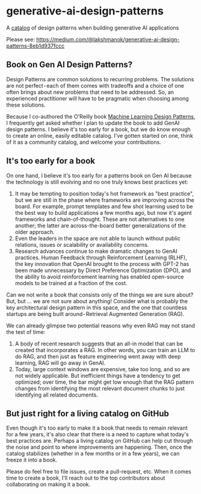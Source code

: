 # generative-ai-design-patterns
A [catalog](https://htmlpreview.github.io/?https://github.com/lakshmanok/generative-ai-design-patterns/blob/main/catalog.html) of design patterns when building generative AI applications



Please see:
https://medium.com/@lakshmanok/generative-ai-design-patterns-8eb1d937fccc

## Book on Gen AI Design Patterns?
Design Patterns are common solutions to recurring problems. The solutions are not perfect - each of them comes with tradeoffs and a choice of one often brings about new problems that need to be addressed. So, an experienced practitioner will have to be pragmatic when choosing among these solutions.

Because I co-authored the O'Reilly book [Machine Learning Design Patterns](https://www.amazon.com/Machine-Learning-Design-Patterns-Preparation/dp/1098115783), I frequently get asked whether I plan to update the book to add GenAI design patterns. I believe it's too early for a book, but we do know enough to create an online, easily editable catalog. I've gotten started on one, think of it as a community catalog, and welcome your contributions.

## It's too early for a book
On one hand, I believe it's too early for a patterns book on Gen AI because the technology is still evolving and no one truly knows best practices yet:
1. It may be tempting to position today's hot framework as "best practice", but we are still in the phase where frameworks are improving across the board. For example, prompt templates and few shot learning used to be the best way to build applications a few months ago, but now it's agent frameworks and chain-of-thought. These are not alternatives to one another; the latter are across-the-board better generalizations of the older approach. 
2. Even the leaders in the space are not able to launch without public relations, issues or scalability or availability concerns.
3. Research advances continue to make dramatic changes to GenAI practices. Human Feedback through Reinforcement Learning (RLHF), the key innovation that OpenAI brought to the process with GPT-2 has been made unnecessary by Direct Preference Optimization (DPO), and the ability to avoid reinforcement learning has enabled open-source models to be trained at a fraction of the cost.

Can we not write a book that consists only of the things we are sure about? But, but … we are not sure about anything! Consider what is probably the key architectural design pattern in this space, and the one that countless startups are being built around - Retrieval Augmented Generation (RAG).

We can already glimpse two potential reasons why even RAG may not stand the test of time:
1. A body of recent research suggests that an all-in model that can be created that incorporates a RAG. In other words, you can train an LLM to do RAG, and then just as feature engineering went away with deep learning, RAG will go away in GenAI.
2. Today, large context windows are expensive, take too long, and so are not widely applicable. But inefficient things have a tendency to get optimized; over time, the bar might get low enough that the RAG pattern changes from identifying the most relevant document chunks to just identifying all related documents.

## But just right for a living catalog on GitHub
Even though it's too early to make it a book that needs to remain relevant for a few years, it's also clear that there is a need to capture what today's best practices are. Perhaps a living catalog on GitHub can help cut through the noise and point to where improvements are happening. Then, once the catalog stabilizes (whether in a few months or in a few years), we can freeze it into a book.

Please do feel free to file issues, create a pull-request, etc. When it comes time to create a book, I'll reach out to the top contributors about collaborating on making it a book.
